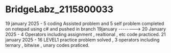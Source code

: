 # BridgeLabz_2115800033
19 january 2025 - 5 coding Assisted problem and 5 self problem completed on notepad using c# and pushed in branch 19january --------> 
20 January 2025 - 4 Operators including assignment , realtional , etc code practiced.
21 january 2025 - 16 LEVEL1 practice problem solved , 3 operators including ternary , bitwise , unary  codes praticed.
